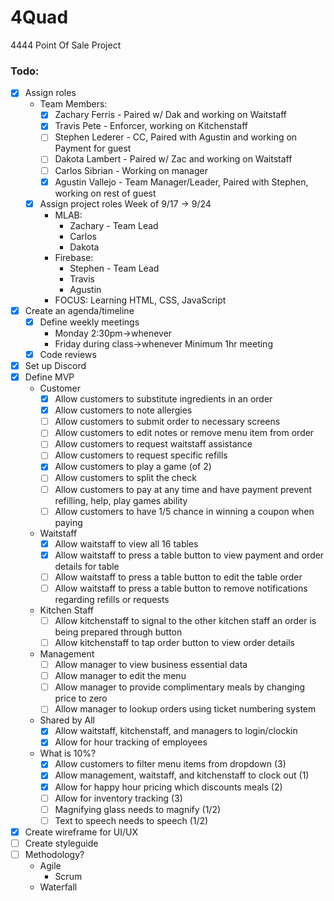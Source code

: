 # 4Quad
4444 Point Of Sale Project

### Todo:
- [X] Assign roles
  - Team Members:
    - [x] Zachary Ferris  - Paired w/ Dak and working on Waitstaff
    - [x] Travis Pete     - Enforcer, working on Kitchenstaff
    - [ ] Stephen Lederer - CC, Paired with Agustin and working on Payment for guest
    - [ ] Dakota Lambert  - Paired w/ Zac and working on Waitstaff
    - [ ] Carlos Sibrian  - Working on manager
    - [x] Agustin Vallejo - Team Manager/Leader, Paired with Stephen, working on rest of guest
  - [x] Assign project roles
    Week of 9/17 -> 9/24
    - MLAB:
      - Zachary - Team Lead
      - Carlos
      - Dakota
    - Firebase:
      - Stephen - Team Lead
      - Travis
      - Agustin
    - FOCUS:
      Learning HTML, CSS, JavaScript
- [x] Create an agenda/timeline
  - [x] Define weekly meetings
    - Monday 2:30pm->whenever
    - Friday during class->whenever
    Minimum 1hr meeting
  - [x] Code reviews
- [x] Set up Discord
- [x] Define MVP
  - Customer
    - [x] Allow customers to substitute ingredients in an order
    - [x] Allow customers to note allergies
    - [ ] Allow customers to submit order to necessary screens
    - [ ] Allow customers to edit notes or remove menu item from order
    - [ ] Allow customers to request waitstaff assistance
    - [ ] Allow customers to request specific refills
    - [x] Allow customers to play a game (of 2)
    - [ ] Allow customers to split the check 
    - [ ] Allow customers to pay at any time and have payment prevent refilling, help, play games ability
    - [ ] Allow customers to have 1/5 chance in winning a coupon when paying
  - Waitstaff
    - [x] Allow waitstaff to view all 16 tables
    - [x] Allow waitstaff to press a table button to view payment and order details for table
    - [ ] Allow waitstaff to press a table button to edit the table order
    - [ ] Allow waitstaff to press a table button to remove notifications regarding refills or requests
  - Kitchen Staff
    - [ ] Allow kitchenstaff to signal to the other kitchen staff an order is being prepared through button
    - [ ] Allow kitchenstaff to tap order button to view order details
  - Management
    - [ ] Allow manager to view business essential data
    - [ ] Allow manager to edit the menu 
    - [ ] Allow manager to provide complimentary meals by changing price to zero
    - [ ] Allow manager to lookup orders using ticket numbering system
  - Shared by All
    - [x] Allow waitstaff, kitchenstaff, and managers to login/clockin     
    - [x] Allow for hour tracking of employees
    
  - What is 10%?
    - [x] Allow customers to filter menu items from dropdown (3)
    - [x] Allow management, waitstaff, and kitchenstaff to clock out (1)
    - [x] Allow for happy hour pricing which discounts meals (2)
    - [ ] Allow for inventory tracking (3)
    - [ ] Magnifying glass needs to magnify (1/2) 
    - [ ] Text to speech needs to speech (1/2)
    
- [x] Create wireframe for UI/UX
- [ ] Create styleguide
- [ ] Methodology?
    - Agile
      - Scrum
    - Waterfall
